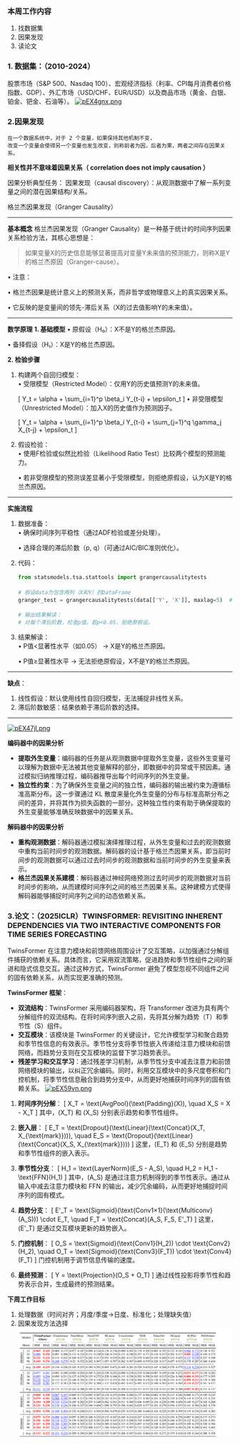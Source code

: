 ### 本周工作内容
1. 找数据集
2. 因果发现
3. 读论文

### 1. 数据集：（2010-2024）
股票市场（S&P 500、Nasdaq 100）、宏观经济指标（利率、CPI每月消费者价格指数、GDP）、外汇市场（USD/CHF、EUR/USD）以及商品市场（黄金、白银、铂金、钯金、石油等）。
[![pEX4gnx.png](https://s21.ax1x.com/2025/05/13/pEX4gnx.png)](https://imgse.com/i/pEX4gnx)

### 2.因果发现
```
在一个数据系统中，对于 2 个变量，如果保持其他机制不变，
改变一个变量会使得另一个变量也发生改变，则称前者为因，后者为果，两者之间存在因果关系。
```
**相关性并不意味着因果关系（ correlation does not imply causation ）**

因果分析典型任务：
因果发现（causal discovery）：从观测数据中了解一系列变量之间的潜在因果结构/关系。

格兰杰因果发现（Granger Causality）

---

**基本概念**
格兰杰因果发现（Granger Causality）是一种基于统计的时间序列因果关系检验方法，其核心思想是：  
> 如果变量X的历史信息能够显著提高对变量Y未来值的预测能力，则称X是Y的格兰杰原因（Granger-cause）。

• 注意：  

  • 格兰杰因果是统计意义上的预测关系，而非哲学或物理意义上的真实因果关系。  

  • 它反映的是变量间的领先-滞后关系（X的过去值影响Y的未来值）。


---

**数学原理**
**1. 基础模型**
• 原假设（H₀）：X不是Y的格兰杰原因。  

• 备择假设（H₁）：X是Y的格兰杰原因。


**2. 检验步骤**
1. 构建两个自回归模型：  
   • 受限模型（Restricted Model）：仅用Y的历史值预测Y的未来值。  

     \[
     Y_t = \alpha + \sum_{i=1}^p \beta_i Y_{t-i} + \epsilon_t
     \]
   • 非受限模型（Unrestricted Model）：加入X的历史值作为预测因子。  

     \[
     Y_t = \alpha + \sum_{i=1}^p \beta_i Y_{t-i} + \sum_{j=1}^q \gamma_j X_{t-j} + \epsilon_t
     \]

2. 假设检验：  
   • 使用F检验或似然比检验（Likelihood Ratio Test）比较两个模型的预测能力。  

   • 若非受限模型的预测误差显著小于受限模型，则拒绝原假设，认为X是Y的格兰杰原因。


---

**实施流程**
1. 数据准备：  
   • 确保时间序列平稳性（通过ADF检验或差分处理）。  

   • 选择合理的滞后阶数（p, q）（可通过AIC/BIC准则优化）。


2. 代码：  
   ```python
   from statsmodels.tsa.stattools import grangercausalitytests

   # 假设data为包含两列（X和Y）的DataFrame
   granger_test = grangercausalitytests(data[['Y', 'X']], maxlag=5)  # 测试1到5阶滞后

   # 输出结果解读：
   # 对每个滞后阶数，检查p值。若p<0.05，拒绝原假设。
   ```

3. 结果解读：  
   • P值<显著性水平（如0.05） → X是Y的格兰杰原因。  

   • P值≥显著性水平 → 无法拒绝原假设，X不是Y的格兰杰原因。


---


**缺点**：
1. 线性假设：默认使用线性自回归模型，无法捕捉非线性关系。  
2. 滞后阶数敏感：结果依赖于滞后阶数的选择。  



---


[![pEX47jI.png](https://s21.ax1x.com/2025/05/13/pEX47jI.png)](https://imgse.com/i/pEX47jI)



 **编码器中的因果分析**
- **提取外生变量**：编码器的任务是从观测数据中提取外生变量，这些外生变量可以理解为数据中无法被其他变量解释的部分，即数据中的异常或干预因素。通过模拟归纳推理过程，编码器推导出每个时间序列的外生变量。
- **独立性约束**：为了确保外生变量之间的独立性，编码器的输出被约束为遵循标准高斯分布。这一步骤通过 KL 散度来量化外生变量的分布与标准高斯分布之间的差异，并将其作为损失函数的一部分。这种独立性约束有助于确保提取的外生变量能够准确反映数据中的因果关系。

 **解码器中的因果分析**
- **重构观测数据**：解码器通过模拟演绎推理过程，从外生变量和过去的观测数据中重构当前时间步的观测数据。解码器的设计基于格兰杰因果关系，即当前时间步的观测数据可以通过过去时间步的观测数据和当前时间步的外生变量来表示。
- **格兰杰因果关系建模**：解码器通过神经网络预测过去时间步的观测数据对当前时间步的影响，从而建模时间序列之间的格兰杰因果关系。这种建模方式使得解码器能够捕捉时间序列之间的动态依赖关系。



### 3.论文：（2025ICLR）TWINSFORMER: REVISITING INHERENT DEPENDENCIES VIA TWO INTERACTIVE COMPONENTS FOR TIME SERIES FORECASTING


TwinsFormer 在注意力模块和前馈网络周围设计了交互策略，以加强通过分解组件捕获的依赖关系。具体而言，它采用双流策略，促进趋势和季节性组件之间的渐进和隐式信息交互。通过这种方式，TwinsFormer 避免了模型忽视不同组件之间的固有依赖关系，从而实现更准确的预测。

**TwinsFormer 框架**：
- **双流结构**：TwinsFormer 采用编码器架构，将 Transformer 改进为具有两个分解组件的双流结构。在将时间序列嵌入之前，先将其分解为趋势（T）和季节性（S）组件。
- **交互模块**：该模块是 TwinsFormer 的关键设计，它允许模型学习和聚合趋势和季节性信息的有效表示。季节性分支将季节性嵌入传递给注意力模块和前馈网络，而趋势分支则在交互模块的监督下学习趋势表示。
- **残差学习和交互学习**：通过残差学习机制，从季节性分支中减去注意力和前馈网络模块的输出，以纠正冗余编码。同时，利用交互模块中的多尺度卷积和门控机制，将季节性信息融合到趋势分支中，从而更好地捕获时间序列的固有依赖关系。
[![pEX59vn.png](https://s21.ax1x.com/2025/05/13/pEX59vn.png)](https://imgse.com/i/pEX59vn)

1. **时间序列分解**：
   \[
   X_T = \text{AvgPool}(\text{Padding}(X)), \quad X_S = X - X_T
   \]
   其中，\(X_T\) 和 \(X_S\) 分别表示趋势和季节性组件。

2. **嵌入层**：
   \[
   E_T = \text{Dropout}(\text{Linear}(\text{Concat}(X_T, X_{\text{mark}}))), \quad E_S = \text{Dropout}(\text{Linear}(\text{Concat}(X_S, X_{\text{mark}})))
   \]
   这里，\(E_T\) 和 \(E_S\) 分别是趋势和季节性组件的嵌入表示。

3. **季节性分支**：
   \[
   H_1 = \text{LayerNorm}(E_S - A_S), \quad H_2 = H_1 - \text{FFN}(H_1)
   \]
   其中，\(A_S\) 是通过注意力机制得到的季节性表示。通过从输入中减去注意力模块和 FFN 的输出，减少冗余编码，从而更好地捕捉时间序列的固有模式。

4. **趋势分支**：
   \[
   E'_T = \text{Sigmoid}(\text{Conv1×1}(\text{Multiconv}(A_S))) \cdot E_T, \quad F_T = \text{Concat}(A_S, F_S, E'_T)
   \]
   这里，\(E'_T\) 是通过交互模块更新的趋势嵌入。

5. **门控机制**：
   \[
   O_S = \text{Sigmoid}(\text{Conv1}(H_2)) \cdot \text{Conv2}(H_2), \quad O_T = \text{Sigmoid}(\text{Conv3}(F_T)) \cdot \text{Conv4}(F_T)
   \]
   门控机制用于调节信息传输的速度。

6. **最终预测**：
   \[
   Y = \text{Projection}(O_S + O_T)
   \]
   通过线性投影将季节性和趋势表示合并，生成最终的预测结果。


**下周工作目标**
   1. 处理数据（时间对齐；月度/季度->日度、标准化；处理缺失值）
   2. 因果发现方法选择
![alt text](image.png)
